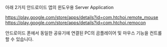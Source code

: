 
아래 2가지 안드로이드 앱의 윈도우용 Server Application  

https://play.google.com/store/apps/details?id=com.htchoi.remote_mouse
https://play.google.com/store/apps/details?id=com.htchoi.remocon

안드로이드 폰에서 동일한 공유기에 연결된 PC의 곰플레이어 및 마우스 기능을 컨트롤 할 수 있습니다.



